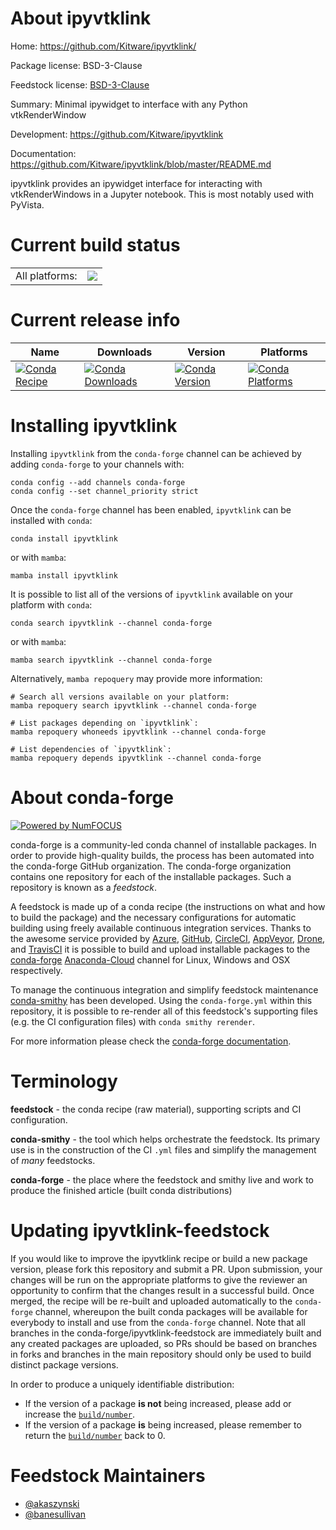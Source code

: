About ipyvtklink
================

Home: https://github.com/Kitware/ipyvtklink/

Package license: BSD-3-Clause

Feedstock license: [BSD-3-Clause](https://github.com/conda-forge/ipyvtklink-feedstock/blob/main/LICENSE.txt)

Summary: Minimal ipywidget to interface with any Python vtkRenderWindow

Development: https://github.com/Kitware/ipyvtklink

Documentation: https://github.com/Kitware/ipyvtklink/blob/master/README.md

ipyvtklink provides an ipywidget interface for interacting with vtkRenderWindows in a Jupyter notebook. This is most notably used with PyVista.


Current build status
====================


<table><tr><td>All platforms:</td>
    <td>
      <a href="https://dev.azure.com/conda-forge/feedstock-builds/_build/latest?definitionId=12437&branchName=main">
        <img src="https://dev.azure.com/conda-forge/feedstock-builds/_apis/build/status/ipyvtklink-feedstock?branchName=main">
      </a>
    </td>
  </tr>
</table>

Current release info
====================

| Name | Downloads | Version | Platforms |
| --- | --- | --- | --- |
| [![Conda Recipe](https://img.shields.io/badge/recipe-ipyvtklink-green.svg)](https://anaconda.org/conda-forge/ipyvtklink) | [![Conda Downloads](https://img.shields.io/conda/dn/conda-forge/ipyvtklink.svg)](https://anaconda.org/conda-forge/ipyvtklink) | [![Conda Version](https://img.shields.io/conda/vn/conda-forge/ipyvtklink.svg)](https://anaconda.org/conda-forge/ipyvtklink) | [![Conda Platforms](https://img.shields.io/conda/pn/conda-forge/ipyvtklink.svg)](https://anaconda.org/conda-forge/ipyvtklink) |

Installing ipyvtklink
=====================

Installing `ipyvtklink` from the `conda-forge` channel can be achieved by adding `conda-forge` to your channels with:

```
conda config --add channels conda-forge
conda config --set channel_priority strict
```

Once the `conda-forge` channel has been enabled, `ipyvtklink` can be installed with `conda`:

```
conda install ipyvtklink
```

or with `mamba`:

```
mamba install ipyvtklink
```

It is possible to list all of the versions of `ipyvtklink` available on your platform with `conda`:

```
conda search ipyvtklink --channel conda-forge
```

or with `mamba`:

```
mamba search ipyvtklink --channel conda-forge
```

Alternatively, `mamba repoquery` may provide more information:

```
# Search all versions available on your platform:
mamba repoquery search ipyvtklink --channel conda-forge

# List packages depending on `ipyvtklink`:
mamba repoquery whoneeds ipyvtklink --channel conda-forge

# List dependencies of `ipyvtklink`:
mamba repoquery depends ipyvtklink --channel conda-forge
```


About conda-forge
=================

[![Powered by
NumFOCUS](https://img.shields.io/badge/powered%20by-NumFOCUS-orange.svg?style=flat&colorA=E1523D&colorB=007D8A)](https://numfocus.org)

conda-forge is a community-led conda channel of installable packages.
In order to provide high-quality builds, the process has been automated into the
conda-forge GitHub organization. The conda-forge organization contains one repository
for each of the installable packages. Such a repository is known as a *feedstock*.

A feedstock is made up of a conda recipe (the instructions on what and how to build
the package) and the necessary configurations for automatic building using freely
available continuous integration services. Thanks to the awesome service provided by
[Azure](https://azure.microsoft.com/en-us/services/devops/), [GitHub](https://github.com/),
[CircleCI](https://circleci.com/), [AppVeyor](https://www.appveyor.com/),
[Drone](https://cloud.drone.io/welcome), and [TravisCI](https://travis-ci.com/)
it is possible to build and upload installable packages to the
[conda-forge](https://anaconda.org/conda-forge) [Anaconda-Cloud](https://anaconda.org/)
channel for Linux, Windows and OSX respectively.

To manage the continuous integration and simplify feedstock maintenance
[conda-smithy](https://github.com/conda-forge/conda-smithy) has been developed.
Using the ``conda-forge.yml`` within this repository, it is possible to re-render all of
this feedstock's supporting files (e.g. the CI configuration files) with ``conda smithy rerender``.

For more information please check the [conda-forge documentation](https://conda-forge.org/docs/).

Terminology
===========

**feedstock** - the conda recipe (raw material), supporting scripts and CI configuration.

**conda-smithy** - the tool which helps orchestrate the feedstock.
                   Its primary use is in the construction of the CI ``.yml`` files
                   and simplify the management of *many* feedstocks.

**conda-forge** - the place where the feedstock and smithy live and work to
                  produce the finished article (built conda distributions)


Updating ipyvtklink-feedstock
=============================

If you would like to improve the ipyvtklink recipe or build a new
package version, please fork this repository and submit a PR. Upon submission,
your changes will be run on the appropriate platforms to give the reviewer an
opportunity to confirm that the changes result in a successful build. Once
merged, the recipe will be re-built and uploaded automatically to the
`conda-forge` channel, whereupon the built conda packages will be available for
everybody to install and use from the `conda-forge` channel.
Note that all branches in the conda-forge/ipyvtklink-feedstock are
immediately built and any created packages are uploaded, so PRs should be based
on branches in forks and branches in the main repository should only be used to
build distinct package versions.

In order to produce a uniquely identifiable distribution:
 * If the version of a package **is not** being increased, please add or increase
   the [``build/number``](https://docs.conda.io/projects/conda-build/en/latest/resources/define-metadata.html#build-number-and-string).
 * If the version of a package **is** being increased, please remember to return
   the [``build/number``](https://docs.conda.io/projects/conda-build/en/latest/resources/define-metadata.html#build-number-and-string)
   back to 0.

Feedstock Maintainers
=====================

* [@akaszynski](https://github.com/akaszynski/)
* [@banesullivan](https://github.com/banesullivan/)

